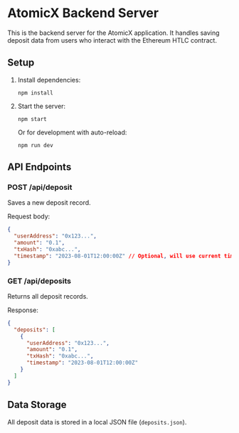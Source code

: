 # AtomicX Backend Server

This is the backend server for the AtomicX application. It handles saving deposit data from users who interact with the Ethereum HTLC contract.

## Setup

1. Install dependencies:
   ```
   npm install
   ```

2. Start the server:
   ```
   npm start
   ```

   Or for development with auto-reload:
   ```
   npm run dev
   ```

## API Endpoints

### POST /api/deposit
Saves a new deposit record.

Request body:
```json
{
  "userAddress": "0x123...",
  "amount": "0.1",
  "txHash": "0xabc...",
  "timestamp": "2023-08-01T12:00:00Z" // Optional, will use current time if not provided
}
```

### GET /api/deposits
Returns all deposit records.

Response:
```json
{
  "deposits": [
    {
      "userAddress": "0x123...",
      "amount": "0.1",
      "txHash": "0xabc...",
      "timestamp": "2023-08-01T12:00:00Z"
    }
  ]
}
```

## Data Storage
All deposit data is stored in a local JSON file (`deposits.json`). 